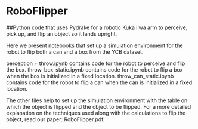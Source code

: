 # RoboFlipper
##Python code that uses Pydrake for a robotic Kuka iiwa arm to perceive, pick up, and flip an object so it lands upright.

Here we present notebooks that set up a simulation environment for the robot to flip both a can and a box from the YCB dataset.

perception + throw.ipynb contains code for the robot to perceive and flip the box.
throw_box_static.ipynb contains code for the robot to flip a box when the box is initialized in a fixed location.
throw_can_static.ipynb contains code for the robot to flip a can when the can is initialized in a fixed location.

The other files help to set up the simulation environment with the table on which the object is flipped and the object to be flipped.
For a more detailed explanation on the techniques used along with the calculations to flip the object, read our paper: RoboFlipper.pdf.

